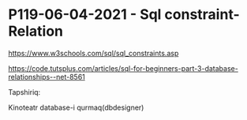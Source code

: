# P119-06-04-2021 - Sql constraint-Relation

https://www.w3schools.com/sql/sql_constraints.asp

https://code.tutsplus.com/articles/sql-for-beginners-part-3-database-relationships--net-8561

Tapshiriq:

Kinoteatr database-i qurmaq(dbdesigner)
